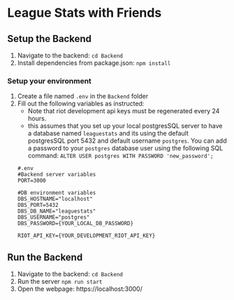 # League Stats with Friends

## Setup the Backend
1. Navigate to the backend: `cd Backend`
2. Install dependencies from package.json: ```npm install```

### Setup your environment
1. Create a file named `.env` in the `Backend` folder
2. Fill out the following variables as instructed:
    - Note that riot development api keys must be regenerated every 24 hours.
    - this assumes that you set up your local postgresSQL server to have a database named `leaguestats` and its using the default postgresSQL port 5432 and default username `postgres`. You can add a password to your `postgres` database user using the following SQL command: `ALTER USER postgres WITH PASSWORD 'new_password';`
    ```
    #.env
    #Backend server variables
    PORT=3000

    #DB environment variables
    DBS_HOSTNAME="localhost"
    DBS_PORT=5432
    DBS_DB_NAME="leaguestats"
    DBS_USERNAME="postgres"
    DBS_PASSWORD={YOUR_LOCAL_DB_PASSWORD}

    RIOT_API_KEY={YOUR_DEVELOPMENT_RIOT_API_KEY}
    ```

## Run the Backend
1. Navigate to the backend: `cd Backend`
2. Run the server `npm run start`
3. Open the webpage: https://localhost:3000/
